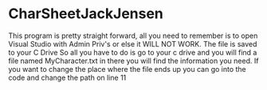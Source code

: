 # CharSheetJackJensen
This program is pretty straight forward,
all you need to remember is to open Visual Studio with Admin Priv's 
or else it WILL NOT WORK. The file is saved to your C Drive So all you have to do
is go to your c drive and you will find a file named MyCharacter.txt in there you will find the information you need.
If you want to change the place where the file ends up you can go into the code and change the path on line 11